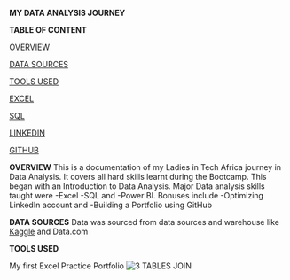 **MY DATA ANALYSIS JOURNEY**


**TABLE OF CONTENT**

[OVERVIEW](#overview)

[DATA SOURCES](#data-sources)

[TOOLS USED](#tools-used)

[EXCEL](#excel)

[SQL](#sql)

[LINKEDIN](#linkedin)

[GITHUB](#github)

**OVERVIEW**
This is a documentation of my Ladies in Tech Africa journey in Data Analysis. It covers all hard skills learnt during the Bootcamp.
This began with an Introduction to Data Analysis. Major Data analysis skills taught were 
-Excel 
-SQL and 
-Power BI.
Bonuses include 
-Optimizing LinkedIn account and 
-Building a Portfolio using GitHub

**DATA SOURCES**
Data was sourced from data sources and warehouse like [Kaggle](https://www.kaggle.com/?utm_source=homescreen) and Data.com

**TOOLS USED**


My first Excel Practice Portfolio
![3 TABLES JOIN](https://github.com/user-attachments/assets/64d9f165-b731-41ca-ba0c-ddb2f305e633)

